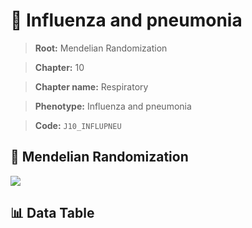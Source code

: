 # 🧪 Influenza and pneumonia

> **Root:** Mendelian Randomization

> **Chapter:** 10  

> **Chapter name:** Respiratory

> **Phenotype:** Influenza and pneumonia  

> **Code:** `J10_INFLUPNEU`

## 🧬 Mendelian Randomization  

<img src="/MR/Figures/Forward/J10_INFLUPNEU.png"/>

## 📊 Data Table

<CsvTableMRF src="/MR_Data/Forward/J10_INFLUPNEU.csv"/>
